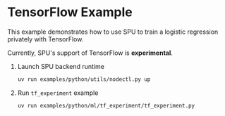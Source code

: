 # TensorFlow Example

This example demonstrates how to use SPU to train a logistic regression privately with TensorFlow.

Currently, SPU's support of TensorFlow is **experimental**.

1. Launch SPU backend runtime

    ```sh
    uv run examples/python/utils/nodectl.py up
    ```

2. Run `tf_experiment` example

    ```sh
    uv run examples/python/ml/tf_experiment/tf_experiment.py
    ```
